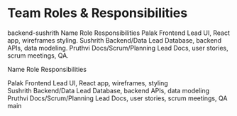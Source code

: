 # Team Roles & Responsibilities

backend-sushrith
 Name       Role                        Responsibilities
  Palak     Frontend Lead             UI, React app, wireframes styling.
Sushrith     Backend/Data Lead         Database, backend APIs, data modeling.
 Pruthvi    Docs/Scrum/Planning Lead     Docs, user stories, scrum meetings, QA.

 Name       Role                         Responsibilities                         

 Palak      Frontend Lead                UI, React app, wireframes, styling       
 Sushrith   Backend/Data Lead            Database, backend APIs, data modeling    
 Pruthvi    Docs/Scrum/Planning Lead     Docs, user stories, scrum meetings, QA   
 main
